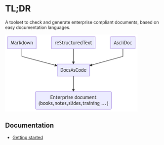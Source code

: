 # TL;DR

A toolset to check and generate enterprise compliant documents, based on easy documentation languages.

![](archi.png)

## Documentation

* [Getting started](docs/getting_started.md)